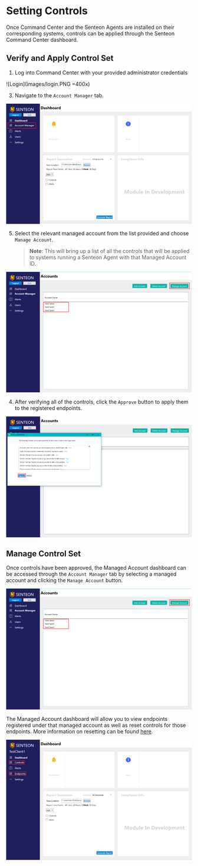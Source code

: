 # Setting Controls

Once Command Center and the Senteon Agents are installed on their corresponding systems, controls can be applied through the Senteon Command Center dashboard. 

## Verify and Apply Control Set
1. Log into Command Center with your provided administrator credentials

![Login](images/login.PNG =400x)

3.  Navigate to the `Account Manager` tab.

![AcctMger](images/AccountManager.png)

5.  Select the relevant managed account from the list provided and choose `Manage Account`.

    > **Note**: This will bring up a list of all the controls that will be applied to systems running a Senteon Agent with that Managed Account ID.
 
![SetCtrl](images/SetControls.png)

4.  After verifying all of the controls, click the `Approve` button to apply them to the registered endpoints.

![AcptCtrl](images/AcceptControls.png)

## Manage Control Set

Once controls have been approved, the Managed Account dashboard can be accessed through the `Account Manager` tab by selecting a managed account and clicking the `Manage Account` button.

![SetCtrl](images/SetControls.png)

The Managed Account dashboard will allow you to view endpoints registered under that managed account as well as reset controls for those endpoints. More information on resetting can be found [here](resetting.md).

![mngCtrl](images/managedAccount.png)
